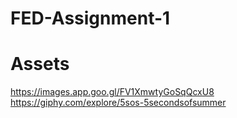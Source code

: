 # FED-Assignment-1

# Assets
https://images.app.goo.gl/FV1XmwtyGoSqQcxU8
https://giphy.com/explore/5sos-5secondsofsummer